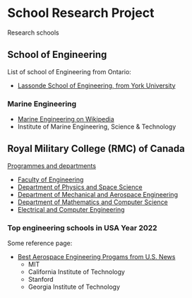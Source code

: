 # School Research Project

Research schools

## School of Engineering

List of school of Engineering from Ontario:

* [Lassonde School of Engineering, from York University](https://futurestudents.yorku.ca/program/engineering)

### Marine Engineering

* [Marine Engineering on Wikipedia](https://en.wikipedia.org/wiki/Marine_engineering)
* Institute of Marine Engineering, Science & Technology

## Royal Military College (RMC) of Canada

[Programmes and departments](https://www.rmc-cmr.ca/en/academic-wing/faculties-departments-and-programmes)

* [Faculty of Engineering](https://www.rmc-cmr.ca/en/faculty-engineering#:~:text=RMC%20offers%20six%20engineering%20programmes,the%20second%20year%20of%20study.)
* [Department of Physics and Space Science](https://www.rmc-cmr.ca/en/physics-space-science/department-physics-space-science)
* [Department of Mechanical and Aerospace Engineering](https://www.rmc-cmr.ca/en/mechanical-and-aerospace-engineering/department-mechanical-aerospace-engineering)
* [Department of Mathematics and Computer Science](https://www.rmc-cmr.ca/en/mathematics-and-computer-science/department-mathematics-and-computer-science)
* [Electrical and Computer Engineering](https://www.rmc-cmr.ca/en/electrical-and-computer-engineering/electrical-and-computer-engineering)

### Top engineering schools in USA Year 2022

Some reference page:

* [Best Aerospace Engineering Progams from U.S. News](https://www.usnews.com/best-graduate-schools/top-engineering-schools/aerospace-rankings)
  - MIT
  - California Institute of Technology
  - Stanford
  - Georgia Institute of Technology
